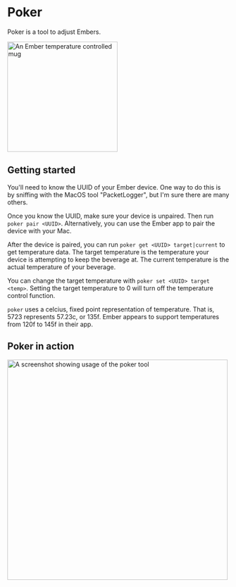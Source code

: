 # Poker
Poker is a tool to adjust Embers.

<img width="250" alt="An Ember temperature controlled mug" src="https://user-images.githubusercontent.com/7539436/163346383-17afeca6-b1b1-463d-bcdc-bc15c5001c64.png">

## Getting started
You'll need to know the UUID of your Ember device.
 One way to do this is by sniffing with the MacOS tool "PacketLogger", but I'm sure there are many others.

Once you know the UUID, make sure your device is unpaired. Then run `poker pair <UUID>`.
 Alternatively, you can use the Ember app to pair the device with your Mac.

After the device is paired, you can run `poker get <UUID> target|current` to get temperature data.
 The target temperature is the temperature your device is attempting to keep the beverage at.
 The current temperature is the actual temperature of your beverage.

You can change the target temperature with `poker set <UUID> target <temp>`.
 Setting the target temperature to 0 will turn off the temperature control function.

`poker` uses a celcius, fixed point representation of temperature.
 That is, 5723 represents 57.23c, or 135f.
 Ember appears to support temperatures from 120f to 145f in their app.

## Poker in action
<img width="500" alt="A screenshot showing usage of the poker tool" src="https://user-images.githubusercontent.com/7539436/163345336-1512bc44-657e-47ab-ab4b-af07b6257969.png">
